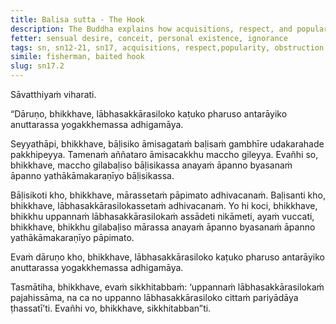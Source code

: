 ```yaml
---
title: Balisa sutta - The Hook
description: The Buddha explains how acquisitions, respect, and popularity are vicious, bitter, and severe, obstructing the attainment of the unsurpassed safety from the bondage using a simile of a fisherman casting a baited hook.
fetter: sensual desire, conceit, personal existence, ignorance
tags: sn, sn12-21, sn17, acquisitions, respect,popularity, obstruction, fisherman, baited hook, Māra
simile: fisherman, baited hook
slug: sn17.2
---
```


Sāvatthiyaṁ viharati.

“Dāruṇo, bhikkhave, lābhasakkārasiloko kaṭuko pharuso antarāyiko anuttarassa yogakkhemassa adhigamāya.

Seyyathāpi, bhikkhave, bāḷisiko āmisagataṁ baḷisaṁ gambhīre udakarahade pakkhipeyya. Tamenaṁ aññataro āmisacakkhu maccho gileyya. Evañhi so, bhikkhave, maccho gilabaḷiso bāḷisikassa anayaṁ āpanno byasanaṁ āpanno yathākāmakaraṇīyo bāḷisikassa.

Bāḷisikoti kho, bhikkhave, mārassetaṁ pāpimato adhivacanaṁ. Baḷisanti kho, bhikkhave, lābhasakkārasilokassetaṁ adhivacanaṁ. Yo hi koci, bhikkhave, bhikkhu uppannaṁ lābhasakkārasilokaṁ assādeti nikāmeti, ayaṁ vuccati, bhikkhave, bhikkhu gilabaḷiso mārassa anayaṁ āpanno byasanaṁ āpanno yathākāmakaraṇīyo pāpimato.

Evaṁ dāruṇo kho, bhikkhave, lābhasakkārasiloko kaṭuko pharuso antarāyiko anuttarassa yogakkhemassa adhigamāya.

Tasmātiha, bhikkhave, evaṁ sikkhitabbaṁ: ‘uppannaṁ lābhasakkārasilokaṁ pajahissāma, na ca no uppanno lābhasakkārasiloko cittaṁ pariyādāya ṭhassatī’ti. Evañhi vo, bhikkhave, sikkhitabban”ti.
